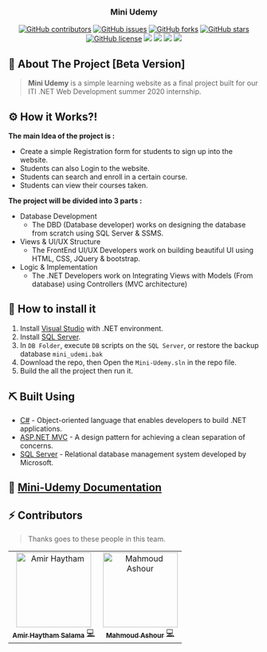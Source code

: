 <h3 align="center">Mini Udemy</h3>
<div align="center">
  
  [![GitHub contributors](https://img.shields.io/github/contributors/AmirHaytham/Mini-Udemy)](https://github.com/AmirHaytham/Mini-Udemy/contributors)
  [![GitHub issues](https://img.shields.io/github/issues/AmirHaytham/Mini-Udemy)](https://github.com/AmirHaytham/Mini-Udemy/issues)
  [![GitHub forks](https://img.shields.io/github/forks/AmirHaytham/Mini-Udemy)](https://github.com/AmirHaytham/Mini-Udemy/network)
  [![GitHub stars](https://img.shields.io/github/stars/AmirHaytham/Mini-Udemy)](https://github.com/AmirHaytham/Mini-Udemy/stargazers)
  [![GitHub license](https://img.shields.io/github/license/AmirHaytham/Mini-Udemy)](https://github.com/AmirHaytham/Mini-Udemy/blob/master/LICENSE)
  <img src="https://img.shields.io/github/languages/count/AmirHaytham/Mini-Udemy" />
  <img src="https://img.shields.io/github/languages/top/AmirHaytham/Mini-Udemy" />
  <img src="https://img.shields.io/github/languages/code-size/AmirHaytham/Mini-Udemy" />
  <img src="https://img.shields.io/github/issues-pr-raw/AmirHaytham/Mini-Udemy" />

</div>


## 🧐 About The Project  [Beta Version]

> **Mini Udemy** is a simple learning website as a final project built for our ITI .NET Web Development summer 2020 internship.

## ⚙ How it Works?!

**The main Idea of the project is :**

- Create a simple Registration form for students to sign up into the website.
- Students can also Login to the website.
- Students can search and enroll in a certain course.
- Students can view their courses taken.

**The project will be divided into 3 parts :**

- Database Development
  - The DBD (Database developer) works on designing the database from scratch using SQL Server &amp; SSMS.
- Views &amp; UI/UX Structure
  - The FrontEnd UI/UX Developers work on building beautiful UI using HTML, CSS, JQuery &amp; bootstrap.
- Logic &amp; Implementation
  - The .NET Developers work on Integrating Views with Models (From database) using Controllers (MVC architecture)


## 🤔 How to install it
1. Install [Visual Studio](https://visualstudio.microsoft.com/) with .NET environment.
2. Install [SQL Server](https://www.microsoft.com/en-us/sql-server/sql-server-2019).
3. In ```DB Folder```, execute ```DB``` scripts on the ```SQL Server```, or restore the backup database ```mini_udemi.bak```
3. Download the repo, then Open the ```Mini-Udemy.sln``` in the repo file.
4. Build the all the project then run it.


## ⛏️ Built Using
- [C#](https://docs.microsoft.com/en-us/dotnet/csharp/) - Object-oriented language that enables developers to build .NET applications.
- [ASP.NET MVC](https://dotnet.microsoft.com/apps/aspnet/mvc) - A design pattern for achieving a clean separation of concerns.
- [SQL Server](https://www.microsoft.com/en-us/sql-server/sql-server-2019) - Relational database management system developed by Microsoft.

## 📝 [Mini-Udemy Documentation](https://gist.github.com/MeitanteiAshour/31c91df6bb8549f577b19581c97ec0fc#file-mini-udemy-md)
## :zap: Contributors
> Thanks goes to these people in this team.

<table>
  <tr>
    
   <td align="center"><a href="https://github.com/AmirHaytham" target="_black">
      <img src="https://avatars2.githubusercontent.com/u/63167915?s=400&u=98395903ce4082b2573e58b82e33a842fbcd07cc&v=4" width="150px;" alt="Amir Haytham"/>
      <br />
        <sub><b>Amir Haytham Salama</b></sub></a>
        <a href="https://github.com/AmirHaytham/Mini-Udemy/commits/master?author=AmirHaytham" title="Commits">💻</a>
      <br />
   </td>
    
   <td align="center"><a href="https://github.com/MeitanteiAshour" target="_black">
      <img src="https://avatars3.githubusercontent.com/u/50237142?s=400&u=1624314e6e9942374a96ca48916b95a8e434dcc8&v=4" width="150px;" alt="Mahmoud Ashour"/>
      <br />
        <sub><b>Mahmoud Ashour</b></sub></a>
        <a href="https://github.com/AmirHaytham/Mini-Udemy/commits/master?author=MeitanteiAshour" title="Commits">💻</a>
      <br />
   </td>
   
 </tr>

